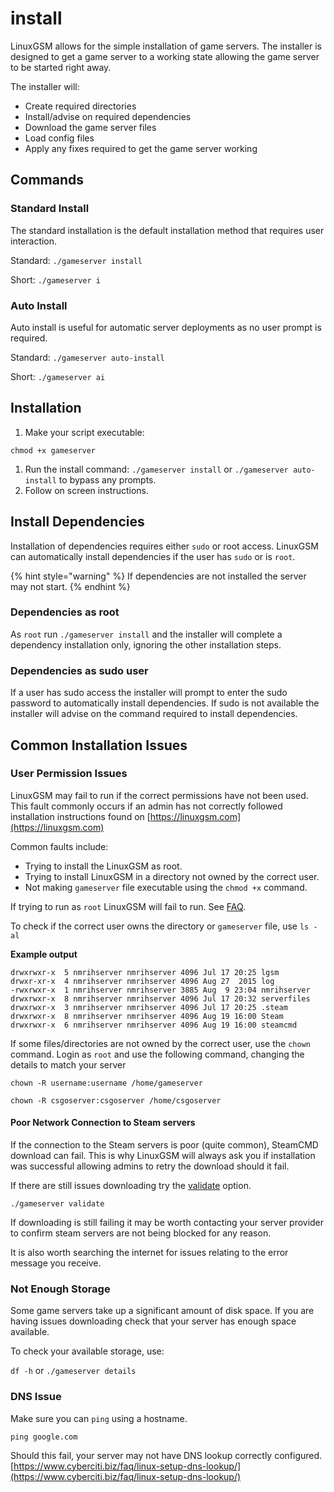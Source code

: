 # install

LinuxGSM allows for the simple installation of game servers. The installer is designed to get a game server to a working state allowing the game server to be started right away.

The installer will:

* Create required directories
* Install/advise on required dependencies
* Download the game server files
* Load config files
* Apply any fixes required to get the game server working

## Commands

### Standard Install

The standard installation is the default installation method that requires user interaction.

Standard: `./gameserver install`

Short: `./gameserver i`

### Auto Install

Auto install is useful for automatic server deployments as no user prompt is required.

Standard: `./gameserver auto-install`

Short: `./gameserver ai`

## Installation

1. Make your script executable:

`chmod +x gameserver`

1. Run the install command: `./gameserver install` or `./gameserver auto-install` to bypass any prompts.
2. Follow on screen instructions.

## Install Dependencies

Installation of dependencies requires either `sudo` or root access. LinuxGSM can automatically install dependencies if the user has `sudo` or is `root`.

{% hint style="warning" %}
If dependencies are not installed the server may not start.
{% endhint %}

### Dependencies as root

As `root` run `./gameserver install` and the installer will complete a dependency installation only, ignoring the other installation steps.

### Dependencies as sudo user

If a user has sudo access the installer will prompt to enter the sudo password to automatically install dependencies. If sudo is not available the installer will advise on the command required to install dependencies.

## Common Installation Issues

### User Permission Issues

LinuxGSM may fail to run if the correct permissions have not been used. This fault commonly occurs if an admin has not correctly followed installation instructions found on [https://linuxgsm.com](https://linuxgsm.com)

Common faults include:

* Trying to install the LinuxGSM as root.
* Trying to install LinuxGSM in a directory not owned by the correct user.
* Not making `gameserver` file executable using the `chmod +x` command.

If trying to run as `root` LinuxGSM will fail to run. See [FAQ](../faq.md).

To check if the correct user owns the directory or `gameserver` file, use `ls -al`

**Example output**

```
drwxrwxr-x  5 nmrihserver nmrihserver 4096 Jul 17 20:25 lgsm
drwxr-xr-x  4 nmrihserver nmrihserver 4096 Aug 27  2015 log
-rwxrwxr-x  1 nmrihserver nmrihserver 3885 Aug  9 23:04 nmrihserver
drwxrwxr-x  8 nmrihserver nmrihserver 4096 Jul 17 20:32 serverfiles
drwxrwxr-x  3 nmrihserver nmrihserver 4096 Jul 17 20:25 .steam
drwxrwxr-x  8 nmrihserver nmrihserver 4096 Aug 19 16:00 Steam
drwxrwxr-x  6 nmrihserver nmrihserver 4096 Aug 19 16:00 steamcmd
```

If some files/directories are not owned by the correct user, use the `chown` command. Login as `root` and use the following command, changing the details to match your server

`chown -R username:username /home/gameserver`

`chown -R csgoserver:csgoserver /home/csgoserver`

#### Poor Network Connection to Steam servers

If the connection to the Steam servers is poor (quite common), SteamCMD download can fail. This is why LinuxGSM will always ask you if installation was successful allowing admins to retry the download should it fail.

If there are still issues downloading try the [validate](validate.md) option.

`./gameserver validate`

If downloading is still failing it may be worth contacting your server provider to confirm steam servers are not being blocked for any reason.

It is also worth searching the internet for issues relating to the error message you receive.

### Not Enough Storage

Some game servers take up a significant amount of disk space. If you are having issues downloading check that your server has enough space available.

To check your available storage, use:

`df -h` or `./gameserver details`

### DNS Issue

Make sure you can `ping` using a hostname.

```
ping google.com
```

Should this fail, your server may not have DNS lookup correctly configured. [https://www.cyberciti.biz/faq/linux-setup-dns-lookup/](https://www.cyberciti.biz/faq/linux-setup-dns-lookup/)
